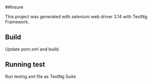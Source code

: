 ##Insure

This project was generated with selenium web driver 3.14 with TestNg Framework.

## Build 

Update pom.xml and build.

## Running test

Run testng.xml file as TestNg Suite